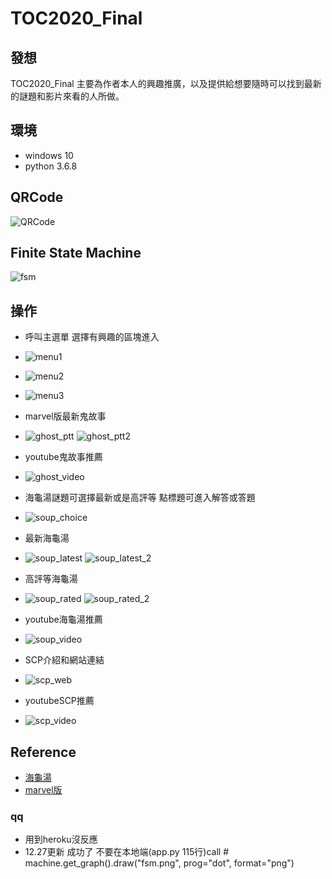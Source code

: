 # TOC2020_Final
## 發想
TOC2020_Final 主要為作者本人的興趣推廣，以及提供給想要隨時可以找到最新的謎題和影片來看的人所做。

## 環境
* windows 10
* python 3.6.8
## QRCode
![QRCode](./img/fsm_v2.png)

## Finite State Machine
![fsm](./img/fsm_v2.png)

## 操作
* 呼叫主選單 選擇有興趣的區塊進入
* ![menu1](./img/main1.jpg)
* ![menu2](./img/main2.jpg)
* ![menu3](./img/main3.jpg)



* marvel版最新鬼故事
* ![ghost_ptt](./img/ghost_ptt.jpg)
![ghost_ptt2](./img/ghost_ptt_2.jpg)
* youtube鬼故事推薦
* ![ghost_video](./img/ghost_video.jpg)


* 海龜湯謎題可選擇最新或是高評等 點標題可進入解答或答題
* ![soup_choice](./img/soup_choice.jpg)
* 最新海龜湯
* ![soup_latest](./img/soup_latest.jpg)
![soup_latest_2](./img/soup_latest_2.jpg)
* 高評等海龜湯
* ![soup_rated](./img/soup_rated.jpg)
![soup_rated_2](./img/soup_rated_2.jpg)
* youtube海龜湯推薦
* ![soup_video](./img/soup_video.jpg)


* SCP介紹和網站連結
* ![scp_web](./img/scp_web.jpg)
* youtubeSCP推薦
* ![scp_video](./img/scp_video.jpg)

## Reference
* [海龜湯](http://gameschool.cc/turtlesoup/all/?o=date) 
* [marvel版](https://www.ptt.cc/bbs/marvel/index.html)


### qq
* 用到heroku沒反應
* 12.27更新 成功了 不要在本地端(app.py 115行)call # machine.get_graph().draw("fsm.png", prog="dot", format="png") 
